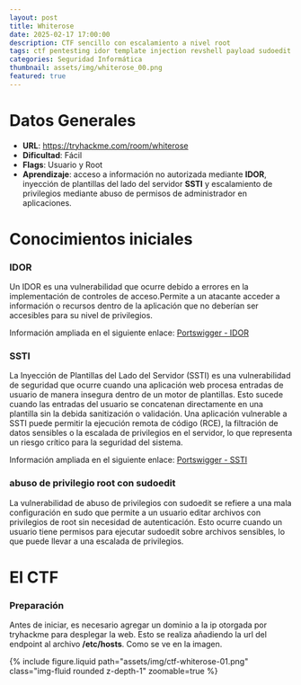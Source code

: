 ```yaml
---
layout: post
title: Whiterose
date: 2025-02-17 17:00:00
description: CTF sencillo con escalamiento a nivel root
tags: ctf pentesting idor template injection revshell payload sudoedit
categories: Seguridad Informática
thumbnail: assets/img/whiterose_00.png
featured: true
---
```


# **Datos Generales**
- **URL**: https://tryhackme.com/room/whiterose
- **Dificultad**: Fácil
- **Flags**: Usuario y Root
- **Aprendizaje**: acceso a información no autorizada mediante **IDOR**, inyección de plantillas del lado del servidor **SSTI** y escalamiento de privilegios mediante abuso de permisos de administrador en aplicaciones.


# **Conocimientos iniciales**
### IDOR
Un IDOR es una vulnerabilidad que ocurre debido a errores en la implementación de controles de acceso.Permite a un atacante acceder a información o recursos dentro de la aplicación que no deberían ser accesibles para su nivel de privilegios.

Información ampliada en el siguiente enlace: <a href="https://portswigger.net/web-security/access-control/idor" target="_blank">Portswigger - IDOR</a>

### SSTI
La Inyección de Plantillas del Lado del Servidor (SSTI) es una vulnerabilidad de seguridad que ocurre cuando una aplicación web procesa entradas de usuario de manera insegura dentro de un motor de plantillas. Esto sucede cuando las entradas del usuario se concatenan directamente en una plantilla sin la debida sanitización o validación. Una aplicación vulnerable a SSTI puede permitir la ejecución remota de código (RCE), la filtración de datos sensibles o la escalada de privilegios en el servidor, lo que representa un riesgo crítico para la seguridad del sistema.


Información ampliada en el siguiente enlace: <a href="https://portswigger.net/web-security/server-side-template-injection" target="_blank">Portswigger - SSTI</a>

### abuso de privilegio root con sudoedit
La vulnerabilidad de abuso de privilegios con sudoedit se refiere a una mala configuración en sudo que permite a un usuario editar archivos con privilegios de root sin necesidad de autenticación. Esto ocurre cuando un usuario tiene permisos para ejecutar sudoedit sobre archivos sensibles, lo que puede llevar a una escalada de privilegios. 

# **El CTF** 
### Preparación
Antes de iniciar, es necesario agregar un dominio a la ip otorgada por tryhackme para desplegar la web. Esto se realiza añadiendo la url del endpoint al archivo **/etc/hosts**. Como se ve en la imagen.

<div class="row mt-3">
    <div class="col-sm mt-3 mt-md-0">
        {% include figure.liquid path="assets/img/ctf-whiterose-01.png" class="img-fluid rounded z-depth-1" zoomable=true %}
    </div>
</div>

